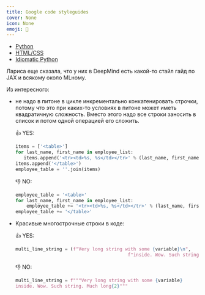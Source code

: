 ```yaml
---
title: Google code styleguides
cover: None
icon: None
emoji: 💈
---
```



* [Python](https://google.github.io/styleguide/pyguide.html)
* [HTML/CSS](https://google.github.io/styleguide/htmlcssguide.html)
* [Idiomatic Python](https://github.com/JeffPaine/beautiful_idiomatic_python)

Лариса еще сказала, что у них в DeepMind есть какой-то стайл гайд по JAX и всякому около MLному.

Из интересного: 

* не надо в питоне в цикле инкрементально конкатенировать строчки, потому что это при каких-то условиях в питоне может иметь квадратичную сложность. Вместо этого надо все строки заносить в список и потом одной операцией его сложить.

	👍 YES:

	```python
	items = ['<table>']
	for last_name, first_name in employee_list:
	   items.append('<tr><td>%s, %s</td></tr>' % (last_name, first_name))
	items.append('</table>')
	employee_table = ''.join(items)
	```

	👎 NO:

	```python
	employee_table = '<table>'
	for last_name, first_name in employee_list:
	    employee_table += '<tr><td>%s, %s</td></tr>' % (last_name, first_name)
	employee_table += '</table>'
	```

* Красивые многострочные строки в коде:

	👍 YES:

	```python
	multi_line_string = (f"Very long string with some {variable}\n",
											 f"inside. Wow. Such string. Much long{2}")
	```

	👎 NO:

	```python
	multi_line_string = f"""Very long string with some {variable}
	inside. Wow. Such string. Much long{2}"""
	```
